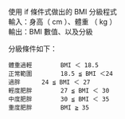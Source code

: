 使用 if 條件式做出的 BMI 分級程式<br/>
輸入：身高（ cm ）、體重 （ kg ）<br/>
輸出：BMI 數值、以及分級<br/>

分級條件如下：

	體重過輕		BMI ＜ 18.5 
	正常範圍		18.5 ≦ BMI ＜24 
	過胖		24 ≦ BMI ＜ 27 
	輕度肥胖		27 ≦ BMI ＜ 30 
	中度肥胖		30 ≦ BMI ＜ 35 
	重度肥胖		BMI ≧ 35
